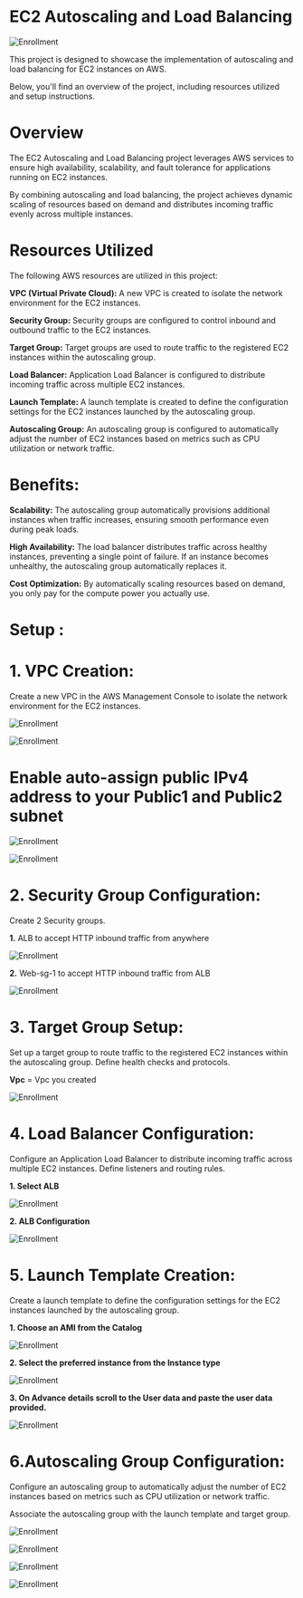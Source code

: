 # EC2 Autoscaling and Load Balancing

![Enrollment](Images/ASG.png)

This project is designed to showcase the implementation of autoscaling and load balancing for EC2 instances on AWS. 

Below, you'll find an overview of the project, including resources utilized and setup instructions.

# Overview

The EC2 Autoscaling and Load Balancing project leverages AWS services to ensure high availability, scalability, and fault tolerance for applications running on EC2 instances. 

By combining autoscaling and load balancing, the project achieves dynamic scaling of resources based on demand and distributes incoming traffic evenly across multiple instances.

# Resources Utilized

The following AWS resources are utilized in this project:

__VPC (Virtual Private Cloud):__ A new VPC is created to isolate the network environment for the EC2 instances.

__Security Group:__ Security groups are configured to control inbound and outbound traffic to the EC2 instances.

__Target Group:__ Target groups are used to route traffic to the registered EC2 instances within the autoscaling group.

__Load Balancer:__ Application Load Balancer is configured to distribute incoming traffic across multiple EC2 instances.

__Launch Template:__ A launch template is created to define the configuration settings for the EC2 instances launched by the autoscaling group.

__Autoscaling Group:__ An autoscaling group is configured to automatically adjust the number of EC2 instances based on metrics such as CPU utilization or network traffic.

# Benefits:

__Scalability:__ The autoscaling group automatically provisions additional instances when traffic increases, ensuring smooth performance even during peak loads.

__High Availability:__ The load balancer distributes traffic across healthy instances, preventing a single point of failure. If an instance becomes unhealthy, the autoscaling group automatically replaces it.

__Cost Optimization:__ By automatically scaling resources based on demand, you only pay for the compute power you actually use.

# Setup :

# 1. VPC Creation: 
Create a new VPC in the AWS Management Console to isolate the network environment for the EC2 instances.

![Enrollment](Images/Vpc.png)


![Enrollment](Images/VPC2.png)

# Enable auto-assign public IPv4 address to your Public1 and Public2 subnet

![Enrollment](Images/publicipv4.png)

![Enrollment](Images/Enable-Auto-assgn.png)


# 2. Security Group Configuration:

Create 2 Security groups.

__1.__ ALB to accept HTTP inbound traffic from anywhere

![Enrollment](Images/ALB-sg.png)

__2.__ Web-sg-1 to accept HTTP inbound traffic from ALB

![Enrollment](Images/web-sg-1.png)



# 3. Target Group Setup: 

Set up a target group to route traffic to the registered EC2 instances within the autoscaling group. Define health checks and protocols.

__Vpc__ = Vpc you created

![Enrollment](Images/TG1.png)

# 4. Load Balancer Configuration:

Configure an Application Load Balancer to distribute incoming traffic across multiple EC2 instances. Define listeners and routing rules.

__1. Select ALB__

![Enrollment](Images/ALB.png)

__2. ALB Configuration__

![Enrollment](Images/ALB-setup.png)

# 5. Launch Template Creation:

Create a launch template to define the configuration settings for the EC2 instances launched by the autoscaling group.

__1. Choose an AMI from the Catalog__

![Enrollment](Images/Launch-temp1.png)

__2. Select the preferred instance from the Instance type__ 

![Enrollment](Images/launch-temp2.png)

__3. On Advance details scroll to the User data and paste the user data provided.__  

![Enrollment](Images/Launch-temp3.png)



# 6.Autoscaling Group Configuration:

Configure an autoscaling group to automatically adjust the number of EC2 instances based on metrics such as CPU utilization or network traffic. 

Associate the autoscaling group with the launch template and target group.


![Enrollment](Images/ASG1.png)

![Enrollment](Images/ASG2.png)

![Enrollment](Images/ASG3.png)

![Enrollment](Images/ASG4.png)


